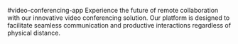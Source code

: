 #video-conferencing-app
Experience the future of remote collaboration with our innovative video conferencing solution. Our platform is designed to facilitate seamless communication and productive interactions regardless of physical distance.